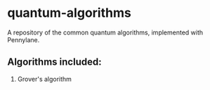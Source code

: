 # quantum-algorithms
A repository of the common quantum algorithms, implemented with Pennylane.
## Algorithms included:
1. Grover's algorithm